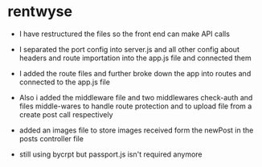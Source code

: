 # rentwyse


- I have restructured the files so the front end can make API calls

- I separated the port config into server.js and all other config about headers and route importation into the app.js file and connected them 

- I added the route files and further broke down the app into routes and connected to the app.js file 

- Also i added the middleware file and two middlewares check-auth and files middle-wares to handle route protection and to upload file from a create post call respectively

- added an images file to store images received form the newPost in the posts controller file

- still using bycrpt but passport.js isn't required anymore 
